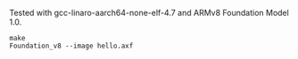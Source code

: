 Tested with gcc-linaro-aarch64-none-elf-4.7 and ARMv8 Foundation Model 1.0.

    make
    Foundation_v8 --image hello.axf

